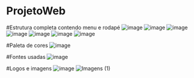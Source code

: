 # ProjetoWeb

#Estrutura completa contendo menu e rodapé
![image](https://github.com/sartoriova/ProjetoWeb/assets/140718279/fc3e8569-67b6-4195-8921-9b8298e55975)
![image](https://github.com/sartoriova/ProjetoWeb/assets/140718279/70ffff88-10a0-4703-a1eb-47302d8502f2)
![image](https://github.com/sartoriova/ProjetoWeb/assets/140718279/52978650-117f-41c9-8704-d1e2d7c0b203)
![image](https://github.com/sartoriova/ProjetoWeb/assets/140718279/92833bbd-86f7-4ebd-abfd-7f689a02e755)
![image](https://github.com/sartoriova/ProjetoWeb/assets/140718279/0f88a7c7-91a6-45ec-82df-31604ad171d3)
![image](https://github.com/sartoriova/ProjetoWeb/assets/140718279/dfc09c6c-13ad-4b26-84ac-42ac396a9c0c)
![image](https://github.com/sartoriova/ProjetoWeb/assets/140718279/b1129040-2f6c-4d19-b182-8512f5ca645f)

#Paleta de cores
![image](https://github.com/sartoriova/ProjetoWeb/assets/140718279/e98f1b4f-bf99-4d84-a37c-6f41b56914e3)

#Fontes usadas
![image](https://github.com/sartoriova/ProjetoWeb/assets/140718279/7833322d-6b86-4a0d-8a82-3cd66d112f43)

#Logos e imagens
![image](https://github.com/sartoriova/ProjetoWeb/assets/140718279/000b248c-b43e-4552-8ffe-c2ceb27874b6)
![Imagens (1)](https://github.com/sartoriova/ProjetoWeb/assets/140718279/d08a4b97-c132-49b6-8a6a-6c5d33e71269)
